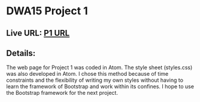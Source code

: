 # DWA15 Project 1

## Live URL: [P1 URL](http://p1.medsages.net)

## Details: 

The web page for Project 1 was coded in Atom.  The style sheet (styles.css) was also 
developed in Atom. I chose this method because of time constraints and the flexibility of writing my 
own styles without having to learn the framework of Bootstrap and work within its confines. I hope to 
use the Bootstrap framework for the next project.
